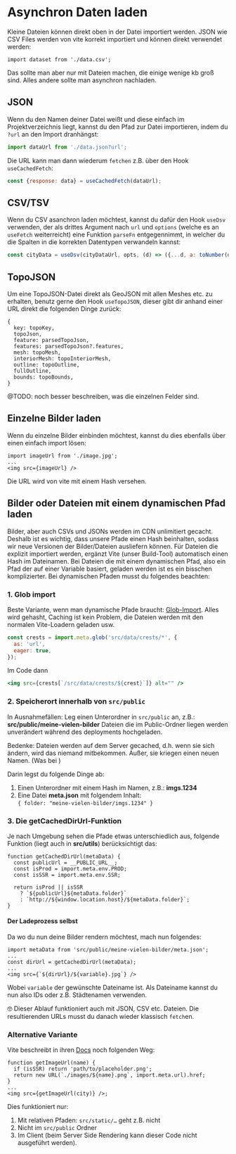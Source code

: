 # Asynchron Daten laden

Kleine Dateien können direkt oben in der Datei importiert werden. JSON wie CSV Files werden von vite korrekt importiert und können direkt verwendet werden:

```
import dataset from './data.csv';
```

Das sollte man aber nur mit Dateien machen, die einige wenige kb groß sind. Alles andere sollte man asynchron nachladen.

## JSON

Wenn du den Namen deiner Datei weißt und diese einfach im Projektverzeichnis liegt, kannst du den Pfad zur Datei importieren, indem du `?url` an den Import dranhängst:

```js
import dataUrl from './data.json?url';
```

Die URL kann man dann wiederum `fetchen` z.B. über den Hook `useCachedFetch`:

```js
const {response: data} = useCachedFetch(dataUrl);
```

## CSV/TSV

Wenn du CSV asanchron laden möchtest, kannst du dafür den Hook `useDsv` verwenden, der als drittes Argument nach `url` und `options` (welche es an `useFetch` weiterreicht) eine Funktion `parseFn` entgegennimmt, in welcher du die Spalten in die korrekten Datentypen verwandeln kannst:

```js
const cityData = useDsv(cityDataUrl, opts, (d) => ({...d, a: toNumber(d.a)}));
```

## TopoJSON

Um eine TopoJSON-Datei direkt als GeoJSON mit allen Meshes etc. zu erhalten, benutz gerne den Hook `useTopoJSON`, dieser gibt dir anhand einer URL direkt die folgenden Dinge zurück:

```
{
  key: topoKey,
  topoJson,
  feature: parsedTopoJson,
  features: parsedTopoJson?.features,
  mesh: topoMesh,
  interiorMesh: topoInteriorMesh,
  outline: topoOutline,
  fullOutline,
  bounds: topoBounds,
}
```

@TODO: noch besser beschreiben, was die einzelnen Felder sind.

## Einzelne Bilder laden

Wenn du einzelne Bilder einbinden möchtest, kannst du dies ebenfalls über einen einfach import lösen:

```
import imageUrl from './image.jpg';
...
<img src={imageUrl} />
```

Die URL wird von vite mit einem Hash versehen.

## Bilder oder Dateien mit einem dynamischen Pfad laden

Bilder, aber auch CSVs und JSONs werden im CDN unlimitiert gecacht. Deshalb ist es wichtig, dass unsere Pfade einen Hash beinhalten, sodass wir neue Versionen der Bilder/Dateien ausliefern können. Für Dateien die explizit importiert werden, ergänzt Vite (unser Build-Tool) automatisch einen Hash im Dateinamen. Bei Dateien die mit einem dynamischen Pfad, also ein Pfad der auf einer Variable basiert, geladen werden ist es ein bisschen komplizierter. Bei dynamischen Pfaden musst du folgendes beachten:

### 1. Glob import

Beste Variante, wenn man dynamische Pfade braucht: [Glob-Import](https://vitejs.dev/guide/features.html#glob-import). Alles wird gehasht, Caching ist kein Problem, die Dateien werden mit den normalen Vite-Loadern geladen usw.

```jsx
const crests = import.meta.glob('src/data/crests/*', {
  as: 'url',
  eager: true,
});
```

Im Code dann

```jsx
<img src={crests[`/src/data/crests/${crest}`]} alt="" />
```

### 2. Speicherort innerhalb von `src/public`

In Ausnahmefällen: Leg einen Unterordner in `src/public` an, z.B.: **src/public/meine-vielen-bilder**
Dateien die im Public-Ordner liegen werden unverändert während des deployments hochgeladen.

Bedenke: Dateien werden auf dem Server gecached, d.h. wenn sie sich ändern, wird das niemand mitbekommen. Außer, sie kriegen einen neuen Namen. (Was bei )

Darin legst du folgende Dinge ab:

1. Einen Unterordner mit einem Hash im Namen, z.B.: **imgs.1234**
2. Eine Datei **meta.json** mit folgendem Inhalt:\
   `{ folder: "meine-vielen-bilder/imgs.1234" }`

### 3. Die getCachedDirUrl-Funktion

Je nach Umgebung sehen die Pfade etwas unterschiedlich aus, folgende Funktion (liegt auch in **src/utils**) berücksichtigt das:

```
function getCachedDirUrl(metaData) {
  const publicUrl = __PUBLIC_URL__;
  const isProd = import.meta.env.PROD;
  const isSSR = import.meta.env.SSR;

  return isProd || isSSR
    ? `${publicUrl}${metaData.folder}`
    : `http://${window.location.host}/${metaData.folder}`;
}
```

#### Der Ladeprozess selbst

Da wo du nun deine Bilder rendern möchtest, mach nun folgendes:

```
import metaData from 'src/public/meine-vielen-bilder/meta.json';
...
const dirUrl = getCachedDirUrl(metaData);
...
<img src={`${dirUrl}/${variable}.jpg`} />
```

Wobei `variable` der gewünschte Dateiname ist. Als Dateiname kannst du nun also IDs oder z.B. Städtenamen verwenden.

🤓 Dieser Ablauf funktioniert auch mit JSON, CSV etc. Dateien. Die resultierenden URLs musst du danach wieder klassisch `fetch`en.

### Alternative Variante

Vite beschreibt in ihren [Docs](https://vitejs.dev/guide/assets.html#new-url-url-import-meta-url) noch folgenden Weg:

```
function getImageUrl(name) {
  if (isSSR) return 'path/to/placeholder.png';
  return new URL(`./images/${name}.png`, import.meta.url).href;
}
...
<img src={getImageUrl(city)} />;
```

Dies funktioniert nur:

1. Mit relativen Pfaden: `src/static/…` geht z.B. nicht
2. Nicht im `src/public` Ordner
3. Im Client (beim Server Side Rendering kann dieser Code nicht ausgeführt werden).
